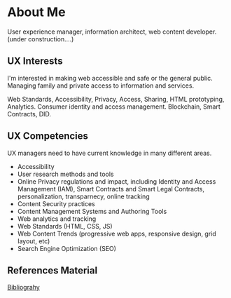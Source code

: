 # About Me

User experience manager, information architect, web content developer.
(under construction....)

## UX Interests
I'm interested in making web accessible and safe or the general public.  Managing family and private access to information and services.

Web Standards, Accessibility, Privacy, Access, Sharing, HTML prototyping, Analytics. Consumer identity and access management.  Blockchain, Smart Contracts, DID.

## UX Competencies
UX managers need to have current knowledge in many different areas.
* Accessibility
* User research methods and tools
* Online Privacy regulations and impact, including Identity and Access Management (IAM), Smart Contracts and Smart Legal Contracts, personalization, transparnecy, online tracking
* Content Security practices
* Content Management Systems and Authoring Tools
* Web analytics and tracking
* Web Standards (HTML, CSS, JS)
* Web Content Trends (progressive web apps, responsive design, grid layout, etc)
* Search Engine Optimization (SEO)

## References Material
[Bibliograhy](reading.md)

